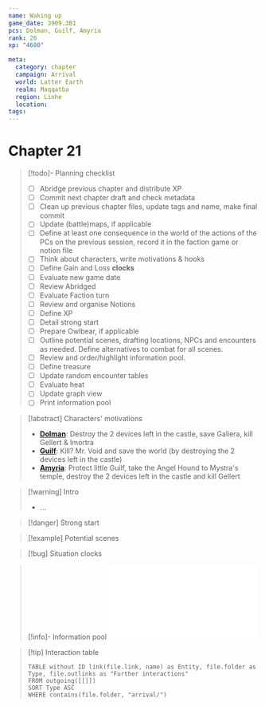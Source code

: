 ```yaml
---
name: Waking up
game_date: 3909.3B1
pcs: Dolman, Guilf, Amyria
rank: 26
xp: "4680" 

meta:
  category: chapter
  campaign: Arrival
  world: Latter Earth
  realm: Maqqatba
  region: Linhe
  location: 
tags: 
---
```

# Chapter 21 

> [!todo]- Planning checklist
> - [ ] Abridge previous chapter and distribute XP
> - [ ] Commit next chapter draft and check metadata
> - [ ] Clean up previous chapter files, update tags and name, make final commit
> - [ ] Update (battle)maps, if applicable
> - [ ] Define at least one consequence in the world of the actions of the PCs on the previous session, record it in the faction game or notion file
> - [ ] Think about characters, write motivations & hooks
> - [ ] Define Gain and Loss **clocks**
> - [ ] Evaluate new game date
> - [ ] Review Abridged
> - [ ] Evaluate Faction turn
> - [ ] Review and organise Notions
> - [ ] Define XP
> - [ ] Detail strong start
> - [ ] Prepare Owlbear, if applicable
> - [ ] Outline potential scenes, drafting locations, NPCs and encounters as needed. Define alternatives to combat for all scenes.
> - [ ] Review and order/highlight information pool.
> - [ ] Define treasure
> - [ ] Update random encounter tables
> - [ ] Evaluate heat
> - [ ] Update graph view
> - [ ] Print information pool

> [!abstract] Characters' motivations
> - **[Dolman](../pcs/Dolman.md)**: Destroy the 2 devices left in the castle, save Galiera, kill Gellert & Imortra
> - **[Guilf](../pcs/Guilf.md)**: Kill? Mr. Void and save the world (by destroying the 2 devices left in the castle)
> - **[Amyria](../pcs/Amyria.md)**: Protect little Guilf, take the Angel Hound to Mystra's temple, destroy the 2 devices left in the castle and kill Gellert

> [!warning] Intro
> - ...

> [!danger] Strong start



> [!example] Potential scenes



> [!bug] Situation clocks



> [!info]- Information pool
> ![Information pool](arrival/_informationPool.md)

> [!tip] Interaction table 
> 
> ```dataview
> TABLE without ID link(file.link, name) as Entity, file.folder as Type, file.outlinks as "Further interactions"
> FROM outgoing([[]]) 
> SORT Type ASC
> WHERE contains(file.folder, "arrival/")
> ```
